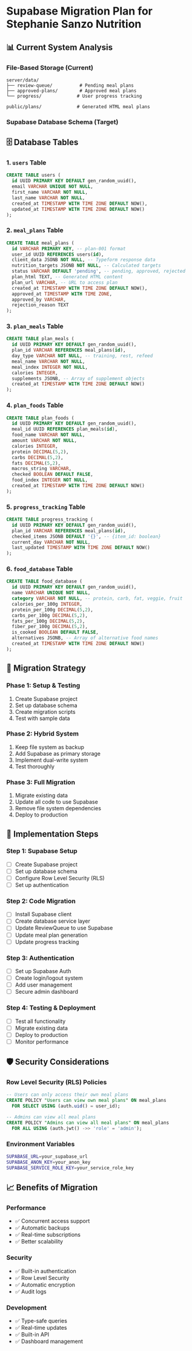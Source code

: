 # Supabase Migration Plan for Stephanie Sanzo Nutrition

## 📊 Current System Analysis

### File-Based Storage (Current)
```
server/data/
├── review-queue/          # Pending meal plans
├── approved-plans/        # Approved meal plans  
└── progress/             # User progress tracking

public/plans/             # Generated HTML meal plans
```

### Supabase Database Schema (Target)

## 🗄️ Database Tables

### 1. `users` Table
```sql
CREATE TABLE users (
  id UUID PRIMARY KEY DEFAULT gen_random_uuid(),
  email VARCHAR UNIQUE NOT NULL,
  first_name VARCHAR NOT NULL,
  last_name VARCHAR NOT NULL,
  created_at TIMESTAMP WITH TIME ZONE DEFAULT NOW(),
  updated_at TIMESTAMP WITH TIME ZONE DEFAULT NOW()
);
```

### 2. `meal_plans` Table
```sql
CREATE TABLE meal_plans (
  id VARCHAR PRIMARY KEY, -- plan-001 format
  user_id UUID REFERENCES users(id),
  client_data JSONB NOT NULL, -- Typeform response data
  nutrition_targets JSONB NOT NULL, -- Calculated targets
  status VARCHAR DEFAULT 'pending', -- pending, approved, rejected
  plan_html TEXT, -- Generated HTML content
  plan_url VARCHAR, -- URL to access plan
  created_at TIMESTAMP WITH TIME ZONE DEFAULT NOW(),
  approved_at TIMESTAMP WITH TIME ZONE,
  approved_by VARCHAR,
  rejection_reason TEXT
);
```

### 3. `plan_meals` Table
```sql
CREATE TABLE plan_meals (
  id UUID PRIMARY KEY DEFAULT gen_random_uuid(),
  plan_id VARCHAR REFERENCES meal_plans(id),
  day_type VARCHAR NOT NULL, -- training, rest, refeed
  meal_name VARCHAR NOT NULL,
  meal_index INTEGER NOT NULL,
  calories INTEGER,
  supplements JSONB, -- Array of supplement objects
  created_at TIMESTAMP WITH TIME ZONE DEFAULT NOW()
);
```

### 4. `plan_foods` Table
```sql
CREATE TABLE plan_foods (
  id UUID PRIMARY KEY DEFAULT gen_random_uuid(),
  meal_id UUID REFERENCES plan_meals(id),
  food_name VARCHAR NOT NULL,
  amount VARCHAR NOT NULL,
  calories INTEGER,
  protein DECIMAL(5,2),
  carbs DECIMAL(5,2),
  fats DECIMAL(5,2),
  macros_string VARCHAR,
  checked BOOLEAN DEFAULT FALSE,
  food_index INTEGER NOT NULL,
  created_at TIMESTAMP WITH TIME ZONE DEFAULT NOW()
);
```

### 5. `progress_tracking` Table
```sql
CREATE TABLE progress_tracking (
  id UUID PRIMARY KEY DEFAULT gen_random_uuid(),
  plan_id VARCHAR REFERENCES meal_plans(id),
  checked_items JSONB DEFAULT '{}', -- {item_id: boolean}
  current_day VARCHAR NOT NULL,
  last_updated TIMESTAMP WITH TIME ZONE DEFAULT NOW()
);
```

### 6. `food_database` Table
```sql
CREATE TABLE food_database (
  id UUID PRIMARY KEY DEFAULT gen_random_uuid(),
  name VARCHAR UNIQUE NOT NULL,
  category VARCHAR NOT NULL, -- protein, carb, fat, veggie, fruit
  calories_per_100g INTEGER,
  protein_per_100g DECIMAL(5,2),
  carbs_per_100g DECIMAL(5,2),
  fats_per_100g DECIMAL(5,2),
  fiber_per_100g DECIMAL(5,2),
  is_cooked BOOLEAN DEFAULT FALSE,
  alternatives JSONB, -- Array of alternative food names
  created_at TIMESTAMP WITH TIME ZONE DEFAULT NOW()
);
```

## 🔄 Migration Strategy

### Phase 1: Setup & Testing
1. Create Supabase project
2. Set up database schema
3. Create migration scripts
4. Test with sample data

### Phase 2: Hybrid System
1. Keep file system as backup
2. Add Supabase as primary storage
3. Implement dual-write system
4. Test thoroughly

### Phase 3: Full Migration
1. Migrate existing data
2. Update all code to use Supabase
3. Remove file system dependencies
4. Deploy to production

## 🔧 Implementation Steps

### Step 1: Supabase Setup
- [ ] Create Supabase project
- [ ] Set up database schema
- [ ] Configure Row Level Security (RLS)
- [ ] Set up authentication

### Step 2: Code Migration
- [ ] Install Supabase client
- [ ] Create database service layer
- [ ] Update ReviewQueue to use Supabase
- [ ] Update meal plan generation
- [ ] Update progress tracking

### Step 3: Authentication
- [ ] Set up Supabase Auth
- [ ] Create login/logout system
- [ ] Add user management
- [ ] Secure admin dashboard

### Step 4: Testing & Deployment
- [ ] Test all functionality
- [ ] Migrate existing data
- [ ] Deploy to production
- [ ] Monitor performance

## 🛡️ Security Considerations

### Row Level Security (RLS) Policies
```sql
-- Users can only access their own meal plans
CREATE POLICY "Users can view own meal plans" ON meal_plans
  FOR SELECT USING (auth.uid() = user_id);

-- Admins can view all meal plans
CREATE POLICY "Admins can view all meal plans" ON meal_plans
  FOR ALL USING (auth.jwt() ->> 'role' = 'admin');
```

### Environment Variables
```bash
SUPABASE_URL=your_supabase_url
SUPABASE_ANON_KEY=your_anon_key
SUPABASE_SERVICE_ROLE_KEY=your_service_role_key
```

## 📈 Benefits of Migration

### Performance
- ✅ Concurrent access support
- ✅ Automatic backups
- ✅ Real-time subscriptions
- ✅ Better scalability

### Security
- ✅ Built-in authentication
- ✅ Row Level Security
- ✅ Automatic encryption
- ✅ Audit logs

### Development
- ✅ Type-safe queries
- ✅ Real-time updates
- ✅ Built-in API
- ✅ Dashboard management 
